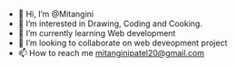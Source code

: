 - 👋 Hi, I’m @Mitangini
- 👀 I’m interested in Drawing, Coding and Cooking.
- 🌱 I’m currently learning Web development
- 💞️ I’m looking to collaborate on web deveopment project
- 📫 How to reach me mitanginipatel20@gmail.com
